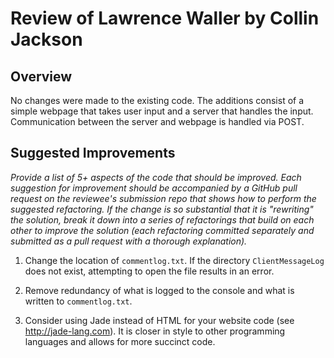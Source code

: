 # Review of Lawrence Waller by Collin Jackson

## Overview

No changes were made to the existing code. The additions consist of a simple webpage that takes user input and a server that handles the input. Communication between the server and webpage is handled via POST.

## Suggested Improvements

*Provide a list of 5+ aspects of the code that should be improved. Each suggestion for improvement should be accompanied by a GitHub pull request on the reviewee's submission repo that shows how to perform the suggested refactoring. If the change is so substantial that it is "rewriting" the solution, break it down into a series of refactorings that build on each other to improve the solution (each refactoring committed separately and submitted as a pull request with a thorough explanation).*
1. Change the location of `commentlog.txt`. If the directory `ClientMessageLog` does not exist, attempting to open the file results in an error.

2. Remove redundancy of what is logged to the console and what is written to `commentlog.txt`.

3. Consider using Jade instead of HTML for your website code (see http://jade-lang.com). It is closer in style to other programming languages and allows for more succinct code.
